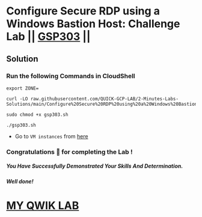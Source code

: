 # Configure Secure RDP using a Windows Bastion Host: Challenge Lab || [GSP303](https://www.cloudskillsboost.google/focuses/1737?parent=catalog) ||

## Solution

### Run the following Commands in CloudShell

```
export ZONE=
```
```
curl -LO raw.githubusercontent.com/QUICK-GCP-LAB/2-Minutes-Labs-Solutions/main/Configure%20Secure%20RDP%20using%20a%20Windows%20Bastion%20Host%20Challenge%20Lab/gsp303.sh

sudo chmod +x gsp303.sh

./gsp303.sh
```

* Go to `VM instances` from [here](https://console.cloud.google.com/compute/instances?)

### Congratulations 🎉 for completing the Lab !

##### *You Have Successfully Demonstrated Your Skills And Determination.*

#### *Well done!*

# [MY QWIK LAB](https://www.youtube.com/@MyQwiklab)
